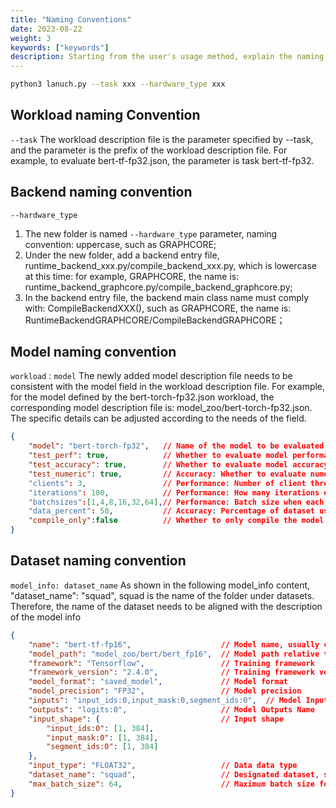 ```yaml
---
title: "Naming Conventions"
date: 2023-08-22
weight: 3
keywords: ["keywords"]
description: Starting from the user's usage method, explain the naming convention.
---
```


```bash
python3 lanuch.py --task xxx --hardware_type xxx
```

## Workload naming Convention

```--task```
The workload description file is the parameter specified by --task, and the parameter is the prefix of the workload description file. For example, to evaluate bert-tf-fp32.json, the parameter is task bert-tf-fp32.


## Backend naming convention
```--hardware_type```
1. The new folder is named ```--hardware_type``` parameter, naming convention: uppercase, such as GRAPHCORE;
2. Under the new folder, add a backend entry file, runtime_backend_xxx.py/compile_backend_xxx.py, which is lowercase at this time: for example, GRAPHCORE, the name is: runtime_backend_graphcore.py/compile_backend_graphcore.py;
3. In the backend entry file, the backend main class name must comply with: CompileBackendXXX(), such as GRAPHCORE, the name is: RuntimeBackendGRAPHCORE/CompileBackendGRAPHCORE；

## Model naming convention

```workload：model```
The newly added model description file needs to be consistent with the model field in the workload description file. For example, for the model defined by the bert-torch-fp32.json workload, the corresponding model description file is: model_zoo/bert-torch-fp32.json. The specific details can be adjusted according to the needs of the field.

```json
{
    "model": "bert-torch-fp32",   // Name of the model to be evaluated, needs to align with the model_zoo name
    "test_perf": true,            // Whether to evaluate model performance
    "test_accuracy": true,        // Whether to evaluate model accuracy
    "test_numeric": true,         // Accuracy: Whether to evaluate numerical errors
    "clients": 3,                 // Performance: Number of client threads submitting data
    "iterations": 100,            // Performance: How many iterations each thread submits
    "batchsizes":[1,4,8,16,32,64],// Performance: Batch size when each thread submits data
    "data_percent": 50,           // Accuracy: Percentage of dataset used to evaluate accuracy, [1-100]
    "compile_only":false          // Whether to only compile the model
}

```

## Dataset naming convention

```model_info: dataset_name```
As shown in the following model_info content, "dataset_name": "squad", squad is the name of the folder under datasets. Therefore, the name of the dataset needs to be aligned with the description of the model info

```json
{
    "name": "bert-tf-fp16",                    // Model name, usually consistent with the json file
    "model_path": "model_zoo/bert/bert_fp16",  // Model path relative to model_zoo
    "framework": "Tensorflow",                 // Training framework
    "framework_version": "2.4.0",              // Training framework version
    "model_format": "saved_model",             // Model format
    "model_precision": "FP32",                 // Model precision
    "inputs": "input_ids:0,input_mask:0,segment_ids:0",  // Model Inputs Name
    "outputs": "logits:0",                     // Model Outputs Name
    "input_shape": {                           // Input shape
        "input_ids:0": [1, 384], 
        "input_mask:0": [1, 384], 
        "segment_ids:0": [1, 384]
    },  
    "input_type": "FLOAT32",                   // Data data type
    "dataset_name": "squad",                   // Designated dataset, should align with dataset naming
    "max_batch_size": 64,                      // Maximum batch size for the model  
}
```